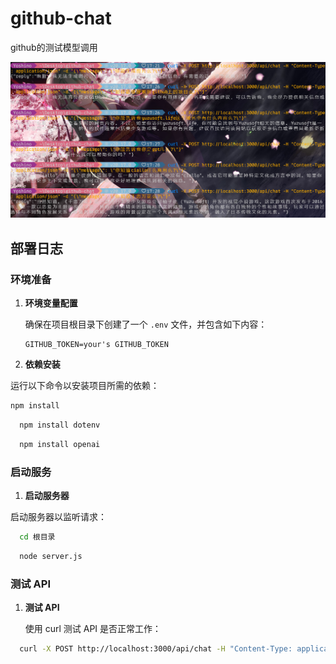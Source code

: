 # github-chat

github的测试模型调用

![效果](https://github.com/yoshino-xiao7/tp/blob/main/img/5368650b700d97851a2947661d2a54e.png?raw=true)

## 部署日志

### 环境准备

1. **环境变量配置**
   
   确保在项目根目录下创建了一个 `.env` 文件，并包含如下内容：
   
   ```plaintext
   GITHUB_TOKEN=your's GITHUB_TOKEN
   ```
   
3. **依赖安装**
   
  运行以下命令以安装项目所需的依赖：

  ```bash
  npm install
  ```

```bash
  npm install dotenv
```

```bash
  npm install openai
```

### 启动服务

1. **启动服务器**
   
  启动服务器以监听请求：

```bash
  cd 根目录
```

```bash
  node server.js
```

### 测试 API

1. **测试 API**
   
   使用 curl 测试 API 是否正常工作：
   
```bash
  curl -X POST http://localhost:3000/api/chat -H "Content-Type: application/json" -d "{\"message\": \"What is the capital of France?\"}"
```


